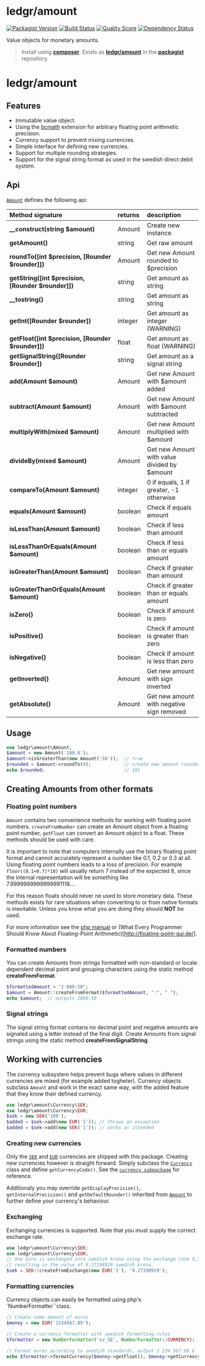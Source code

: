 # ledgr/amount

[![Packagist Version](https://img.shields.io/packagist/v/ledgr/amount.svg?style=flat-square)](https://packagist.org/packages/ledgr/amount)
[![Build Status](https://img.shields.io/travis/ledgr/amount/master.svg?style=flat-square)](https://travis-ci.org/ledgr/amount)
[![Quality Score](https://img.shields.io/scrutinizer/g/ledgr/amount.svg?style=flat-square)](https://scrutinizer-ci.com/g/ledgr/amount)
[![Dependency Status](https://img.shields.io/gemnasium/ledgr/amount.svg?style=flat-square)](https://gemnasium.com/ledgr/amount)

Value objects for monetary amounts.

> Install using **[composer](http://getcomposer.org/)**. Exists as
> **[ledgr/amount](https://packagist.org/packages/ledgr/amount)**
> in the **[packagist](https://packagist.org/)** repository.

# ledgr/amount

Features
--------
 * Immutable value object.
 * Using the [bcmath](http://php.net/manual/en/book.bc.php) extension for
   arbitrary floating point arithmetic precision.
 * Currency support to prevent mixing currencies.
 * Simple interface for defining new currencies.
 * Support for multiple rounding strategies.
 * Support for the signal string format as used in the swedish direct debit system.

Api
---
[`Amount`](/src/Amount.php) defines the following api:

Method signature                                    | returns | description
:-------------------------------------------------- | :------ | :-------------------------------------------
**__construct(string $amount)**                     | Amount  | Create new instance
**getAmount()**                                     | string  | Get raw amount
**roundTo([int $precision, [Rounder $rounder]])**   | Amount  | Get new Amount rounded to $precision
**getString([int $precision, [Rounder $rounder]])** | string  | Get amount as string
**__tostring()**                                    | string  | Get amount as string
**getInt([Rounder $rounder])**                      | integer | Get amount as integer (WARNING)
**getFloat([int $precision, [Rounder $rounder]])**  | float   | Get amount as float (WARNING)
**getSignalString([Rounder $rounder])**             | string  | Get amount as a signal string
**add(Amount $amount)**                             | Amount  | Get new Amount with $amount added
**subtract(Amount $amount)**                        | Amount  | Get new Amount with $amount subtracted
**multiplyWith(mixed $amount)**                     | Amount  | Get new Amount multiplied with $amount
**divideBy(mixed $amount)**                         | Amount  | Get new Amount with value divided by $amount
**compareTo(Amount $amount)**                       | integer | 0 if equals, 1 if greater, -1 otherwise
**equals(Amount $amount)**                          | boolean | Check if equals amount
**isLessThan(Amount $amount)**                      | boolean | Check if less than amount
**isLessThanOrEquals(Amount $amount)**              | boolean | Check if less than or equals amount
**isGreaterThan(Amount $amount)**                   | boolean | Check if greater than amount
**isGreaterThanOrEquals(Amount $amount)**           | boolean | Check if greater than or equals amount
**isZero()**                                        | boolean | Check if amount is zero
**isPositive()**                                    | boolean | Check if amount is greater than zero
**isNegative()**                                    | boolean | Check if amount is less than zero
**getInverted()**                                   | Amount  | Get new amount with sign inverted
**getAbsolute()**                                   | Amount  | Get new amount with negative sign removed

Usage
-----
```php
use ledgr\amount\Amount;
$amount = new Amount('100.6');
$amount->isGreaterThan(new Amount('50'));  // true
$rounded = $amount->roundTo(0);            // create new amount rounded to 0 decimal digits
echo $rounded;                             // 101
```

Creating Amounts from other formats
-----------------------------------

### Floating point numbers

`Amount` contains two convenience methods for working with floating point numbers.
`createFromNumber` can create an Amount object from a floating point number,
`getFloat` can convert an Amount object to a float. These methods should be used
with care.

It is important to note that computers internally use the binary floating
point format and cannot accurately represent a number like 0.1, 0.2 or
0.3 at all. Using floating point numbers leads to a loss of precision.
For example `floor((0.1+0.7)*10)` will usually return 7 instead of the
expected 8, since the internal representation will be something like
7.9999999999999991118....

For this reason floats should never ne used to store monetary data. These
methods exists for rare situations when converting to or from native formats is
inevitable. Unless you know what you are doing they should **NOT** be used.

For more information see the [php manual](http://php.net/manual/en/language.types.float.php)
or (What Every Programmer Should Know About Floating-Point Arithmetic)[http://floating-point-gui.de/].

### Formatted numbers

You can create Amounts from strings formatted with non-standard or locale dependent
decimal point and grouping characters using the static method **createFromFormat**.

```php
$formattedAmount = "2 000:50";
$amount = Amount::createFromFormat($formattedAmount, ":", " ");
echo $amount;  // outputs 2000.50
```

### Signal strings

The signal string format contans no decimal point and negative amounts are signaled
using a letter instead of the final digit. Create Amounts from signal strings
using the static method **createFromSignalString**.


Working with currencies
-----------------------

The currency subsystem helps prevent bugs where values in different currencies are
mixed (for example added togheter). Currency objects subclass `Amount` and work in
the exact same way, with the added feature that they know their defined currency.

```php
use ledgr\amount\Currency\SEK;
use ledgr\amount\Currency\EUR;
$sek = new SEK('100');
$added = $sek->add(new EUR('1')); // throws an exception
$added = $sek->add(new SEK('1')); // works as intended
```

### Creating new currencies

Only the [`SEK`](/src/Currency/SEK.php) and [`EUR`](/src/Currency/EUR.php) currencies
are shipped with this package. Creating new currencies however is straight forward.
Simply subclass the [`Currency`](/src/Currency.php) class and define `getCurrencyCode()`.
See the [`currency subpackage`](/src/Currency/) for reference.

Additionaly you may override `getDisplayPrecision()`, `getInternalPrecision()` and
`getDefaultRounder()` inherited from [`Amount`](/src/Amount.php) to further define
your currency's behaviour.

### Exchanging

Exchanging currencies is supported. Note that you must supply the correct exchange
rate.

```php
use ledgr\amount\Currency\SEK;
use ledgr\amount\Currency\EUR;
// One euro is exchanged into swedish krona using the exchange rate 9.27198929
// resulting in the value of 9.27198929 swedish krona.
$sek = SEK::createFromExchange(new EUR('1'), '9.27198929');
```

### Formatting currencies

Currency objects can easily be formatted using php's `NumberFormatter``class.

```php
// Create some amount of euros
$money = new EUR('1234567.89');

// Create a currency formatter with swedish formatting rules
$formatter = new NumberFormatter('sv_SE', NumberFormatter::CURRENCY);

// Format euros according to swedish standards, output 1 234 567:89 €
echo $formatter->formatCurrency($money->getFloat(), $money->getCurrencyCode());
```

